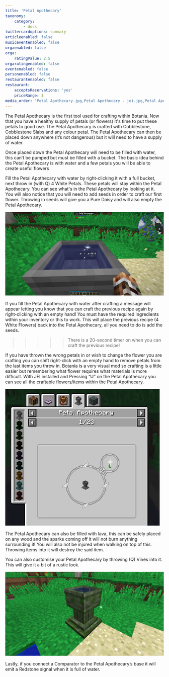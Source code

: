 ```yaml
---
title: 'Petal Apothecary'
taxonomy:
    category:
        - docs
twittercardoptions: summary
articleenabled: false
musiceventenabled: false
orgaenabled: false
orga:
    ratingValue: 2.5
orgaratingenabled: false
eventenabled: false
personenabled: false
restaurantenabled: false
restaurant:
    acceptsReservations: 'yes'
    priceRange: $
media_order: 'Petal Apothecary.jpg,Petal Apothecary - jei.jpg,Petal Apothecary - Green.jpg'
---
```


The Petal Apothecary is the first tool used for crafting within Botania. Now that you have a healthy supply of petals (or flowers) it's time to put these petals to good use. The Petal Apothecary is crafted with Cobblestone, Cobblestone Slabs and any colour petal. The Petal Apothecary can then be placed down anywhere (it’s not dangerous) but it will need to have a supply of water. 

Once placed down the Petal Apothecary will need to be filled with water, this can’t be pumped but must be filled with a bucket. The basic idea behind the Petal Apothecary is with water and a few petals you will be able to create useful flowers

Fill the Petal Apothecary with water by right-clicking it with a full bucket, next throw in (with Q) 4 White Petals. These petals will stay within the Petal Apothecary. You can see what's in the Petal Apothecary by looking at it. You will also notice that you will need to add seeds in order to craft our first flower. Throwing in seeds will give you a Pure Daisy and will also empty the Petal Apothecary.

![](Petal%20Apothecary.jpg)

If you fill the Petal Apothecary with water after crafting a message will appear letting you know that you can craft the previous recipe again by right-clicking with an empty hand! You must have the required ingredients within your inventory or this to work. This will place the previous recipe (4 White Flowers) back into the Petal Apothecary, all you need to do is add the seeds.

>>>>> There is a 20-second timer on when you can craft the previous recipe!

If you have thrown the wrong petals in or wish to change the flower you are crafting you can shift right-click with an empty hand to remove petals from the last items you threw in.
Botania is a very visual mod so crafting is a little easier but remembering what flower requires what materials is more difficult. With JEI installed and Pressing “U” on the Petal Apothecary you can see all the craftable flowers/items within the Petal Apothecary.

![](Petal%20Apothecary%20-%20jei.jpg)

The Petal Apothecary can also be filled with lava, this can be safely placed on any wood and the sparks coming off it will not burn anything surrounding it! You will also not be injured when walking on top of this. Throwing items into it will destroy the said item.

You can also customise your Petal Apothecary by throwing (Q) Vines into it. This will give it a bit of a rustic look.

![](Petal%20Apothecary%20-%20Green.jpg)

Lastly, if you connect a Comparator to the Petal Apothecary’s base it will emit a Redstone signal when it is full of water.


